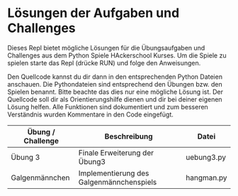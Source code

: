 # Lösungen der Aufgaben und Challenges

Dieses Repl bietet mögliche Lösungen für die Übungsaufgaben und Challenges aus dem Python Spiele HAckerschool Kurses.
Um die Spiele zu spielen starte das Repl (drücke RUN) und folge den Anweisungen.

Den Quellcode kannst du dir dann in den entsprechenden Python Dateien anschauen. Die Pythondateien sind entsprechend den Übungen bzw. den Spielen benannt. Bitte beachte das dies nur eine mögliche Lösung ist. Der Quellcode soll dir als Orientierungshilfe dienen und dir bei deiner eigenen Lösung helfen. Alle Funktionen sind dokumentiert und zum besseren Verständnis wurden Kommentare in den Code eingefügt.

| Übung / Challenge | Beschreibung                                                                                                | Datei      |
| ----------------- |-------------------------------------------------------------------------------------------------------------|------------|
| Übung 3           | Finale Erweiterung der Übung3                                                                               | uebung3.py |
| Galgenmännchen    | Implementierung des Galgenmännchenspiels | hangman.py |
